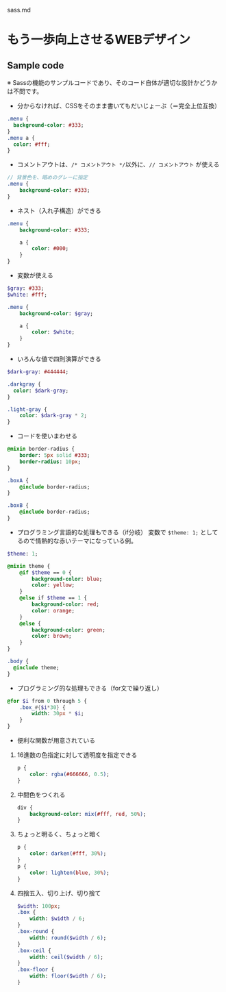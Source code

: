 sass.md
# もう一歩向上させるWEBデザイン

## Sample code
※ Sassの機能のサンプルコードであり、そのコード自体が適切な設計かどうかは不問です。

- 分からなければ、CSSをそのまま書いてもだいじょーぶ（＝完全上位互換）

```sass
.menu {
  background-color: #333;
}
.menu a {
  color: #fff;
}
```

- コメントアウトは、`/* コメントアウト */`以外に、`// コメントアウト` が使える

```sass
// 背景色を、暗めのグレーに指定
.menu {
	background-color: #333;
}
```

- ネスト（入れ子構造）ができる

```sass
.menu {
	background-color: #333;

	a {
		color: #000;
	}
}
```

- 変数が使える

```sass
$gray: #333;
$white: #fff;

.menu {
	background-color: $gray;

	a {
		color: $white;
	}
}
```

- いろんな値で四則演算ができる

```sass
$dark-gray: #444444;

.darkgray {
  color: $dark-gray;
}

.light-gray {
	color: $dark-gray * 2;
}
```

- コードを使いまわせる

```sass
@mixin border-radius {
	border: 5px solid #333;
	border-radius: 10px;
}

.boxA {
	@include border-radius;
}

.boxB {
	@include border-radius;
}
```

- プログラミング言語的な処理もできる（if分岐）
変数で `$theme: 1;` としてるので情熱的な赤いテーマになっている例。

```sass
$theme: 1;

@mixin theme {
	@if $theme == 0 {
		background-color: blue;
		color: yellow;
	}
	@else if $theme == 1 {
		background-color: red;
		color: orange;
	}
	@else {
		background-color: green;
		color: brown;
	}
}

.body {
  @include theme;
}
```


- プログラミング的な処理もできる（for文で繰り返し）

```sass
@for $i from 0 through 5 {
	.box_#{$i*30} {
		width: 30px * $i;
	}
}
```


- 便利な関数が用意されている

1. 16進数の色指定に対して透明度を指定できる

	```sass
	p {
		color: rgba(#666666, 0.5);
	}
	```

2. 中間色をつくれる

	```sass
	div {
		background-color: mix(#fff, red, 50%);
	}
	```

3. ちょっと明るく、ちょっと暗く

	```sass
	p {
		color: darken(#fff, 30%);
	}
	p {
		color: lighten(blue, 30%);
	}
	```

4. 四捨五入、切り上げ、切り捨て

	```sass
	$width: 100px;
	.box {
		width: $width / 6;
	}
	.box-round {
		width: round($width / 6);
	}
	.box-ceil {
		width: ceil($width / 6);
	}
	.box-floor {
		width: floor($width / 6);
	}
	```
